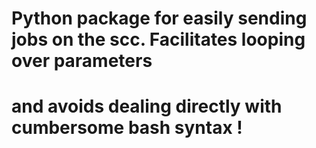 # Python package for easily sending jobs on the scc. Facilitates looping over parameters
# and avoids dealing directly with cumbersome bash syntax !
